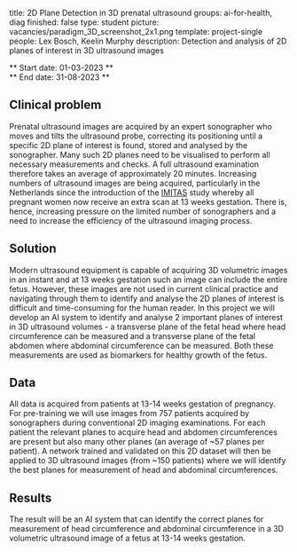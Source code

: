 title: 2D Plane Detection in 3D prenatal ultrasound
groups: ai-for-health, diag
finished: false
type: student
picture: vacancies/paradigm_3D_screenshot_2x1.png
template: project-single
people: Lex Bosch, Keelin Murphy
description: Detection and analysis of 2D planes of interest in 3D ultrasound images

** Start date: 01-03-2023 ** <br>
** End date: 31-08-2023 **

## Clinical problem
Prenatal ultrasound images are acquired by an expert sonographer who moves and tilts the ultrasound probe, correcting its positioning until a specific 2D plane of interest is found, stored and analysed by the sonographer. Many such 2D planes need to be visualised to perform all necessary measurements and checks.  A full ultrasound examination therefore takes an average of approximately 20 minutes.  Increasing numbers of ultrasound images are being acquired, particularly in the Netherlands since the introduction of the [IMITAS](https://13wekenecho.org/ik-ben-zorgverlener/over-de-imitas-studie/) study whereby all pregnant women now receive an extra scan at 13 weeks gestation.  There is, hence, increasing pressure on the limited number of sonographers and a need to increase the efficiency of the ultrasound imaging process.

## Solution
Modern ultrasound equipment is capable of acquiring 3D volumetric images in an instant and at 13 weeks gestation such an image can include the entire fetus.  However, these images are not used in current clinical practice and navigating through them to identify and analyse the 2D planes of interest is difficult and time-consuming for the human reader.  In this project we will develop an AI system to identify and analyse 2 important planes of interest in 3D ultrasound volumes - a transverse plane of the fetal head where head circumference can be measured and a transverse plane of the fetal abdomen where abdominal circumference can be measured.  Both these measurements are used as biomarkers for healthy growth of the fetus. 

## Data
All data is acquired from patients at 13-14 weeks gestation of pregnancy. For pre-training we will use images from 757 patients acquired by sonographers during conventional 2D imaging examinations. For each patient the relevant planes to acquire head and abdomen circumferences are present but also many other planes (an average of ~57 planes per patient).  A network trained and validated on this 2D dataset will then be applied to 3D ultrasound images (from ~150 patients) where we will identify the best planes for measurement of head and abdominal circumferences.

## Results 
The result will be an AI system that can identify the correct planes for measurement of head circumference and abdominal circumference in a 3D volumetric ultrasound image of a fetus at 13-14 weeks gestation. 
